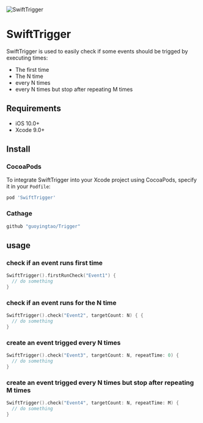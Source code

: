 ![SwiftTrigger](https://github.com/guoyingtao/repo/blob/master/images/Trigger.png)

# SwiftTrigger

SwiftTrigger is used to easily check if some events should be trigged by executing times:
- The first time
- The N time
- every N times
- every N times but stop after repeating M times

## Requirements

* iOS 10.0+
* Xcode 9.0+

## Install

### CocoaPods

To integrate SwiftTrigger into your Xcode project using CocoaPods, specify it in your `Podfile`:

```ruby
pod 'SwiftTrigger'
```

### Cathage

```ruby
github "guoyingtao/Trigger"
```

## usage

### check if an event runs first time
```swift
SwiftTrigger().firstRunCheck("Event1") {
  // do something
}
```

### check if an event runs for the N time
```swift
SwiftTrigger().check("Event2", targetCount: N) { {
  // do something
}
```

### create an event trigged every N times
```swift
SwiftTrigger().check("Event3", targetCount: N, repeatTime: 0) {
  // do something
}
```

### create an event trigged every N times but stop after repeating M times
```swift
SwiftTrigger().check("Event4", targetCount: N, repeatTime: M) {
  // do something
}
```


